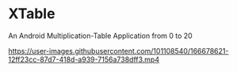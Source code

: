 # XTable
An Android Multiplication-Table Application from 0 to 20 





https://user-images.githubusercontent.com/101108540/166678621-12ff23cc-87d7-418d-a939-7156a738dff3.mp4

